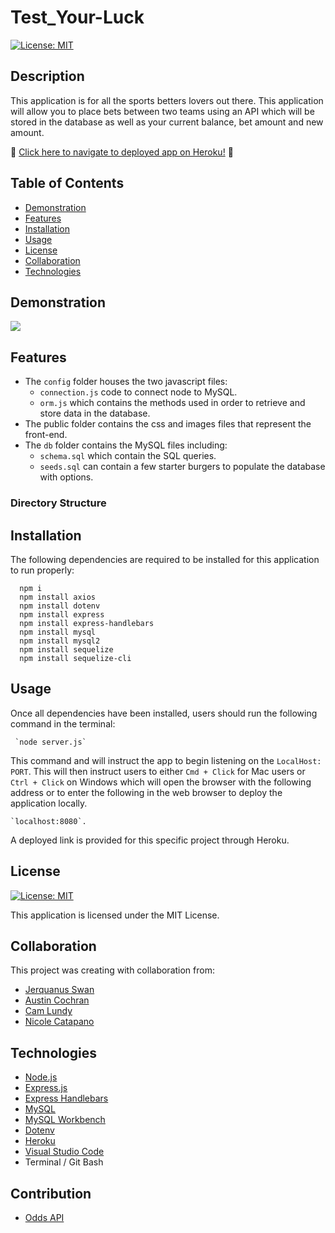 # Test_Your-Luck

[![License: MIT](https://img.shields.io/badge/License-MIT-yellow.svg)](https://opensource.org/licenses/MIT)

## Description

This application is for all the sports betters lovers out there. This application will allow you to place bets between two teams using an API which will be stored in the database as well as your current balance, bet amount and new amount.

:round_pushpin: [Click here to navigate to deployed app on Heroku!](https://test-your-luck.herokuapp.com/) :round_pushpin:

## Table of Contents

- [Demonstration](#demonstration)
- [Features](#features)
- [Installation](#installation)
- [Usage](#usage)
- [License](#license)
- [Collaboration](#collaboration)
- [Technologies](#technologies)

## Demonstration

![](./public/assets/img/)

## Features

- The `config` folder houses the two javascript files:
  - `connection.js` code to connect node to MySQL.
  - `orm.js` which contains the methods used in order to retrieve and store data in the database.
- The public folder contains the css and images files that represent the front-end.
- The `db` folder contains the MySQL files including:
  - `schema.sql` which contain the SQL queries.
  - `seeds.sql` can contain a few starter burgers to populate the database with options.

### Directory Structure

## Installation

The following dependencies are required to be installed for this application to run properly:

      npm i
      npm install axios
      npm install dotenv
      npm install express
      npm install express-handlebars
      npm install mysql
      npm install mysql2
      npm install sequelize
      npm install sequelize-cli


## Usage

Once all dependencies have been installed, users should run the following command in the terminal:

     `node server.js`

This command and will instruct the app to begin listening on the `LocalHost: PORT`. This will then instruct users to either `Cmd + Click` for Mac users or `Ctrl + Click` on Windows which will open the browser with the following address or to enter the following in the web browser to deploy the application locally.

    `localhost:8080`.

A deployed link is provided for this specific project through Heroku.

## License

[![License: MIT](https://img.shields.io/badge/License-MIT-yellow.svg)](https://opensource.org/licenses/MIT)

This application is licensed under the MIT License.

## Collaboration

This project was creating with collaboration from:

- [Jerquanus Swan](https://github.com/Jerquanus)
- [Austin Cochran](https://github.com/Austinc12)
- [Cam Lundy](https://github.com/lundyc0917)
- [Nicole Catapano](https://github.com/nsc9605)

## Technologies

- [Node.js](https://nodejs.org/en/)
- [Express.js](https://expressjs.com/)
- [Express Handlebars](https://www.npmjs.com/package/express-handlebars)
- [MySQL](https://dev.mysql.com/)
- [MySQL Workbench](https://dev.mysql.com/downloads/workbench/)
- [Dotenv](https://www.npmjs.com/package/dotenv)
- [Heroku](https://devcenter.heroku.com/articles/getting-started-with-nodejs)
- [Visual Studio Code](https://code.visualstudio.com/)
- Terminal / Git Bash

## Contribution

- [Odds API](https://github.com/the-odds-api)
